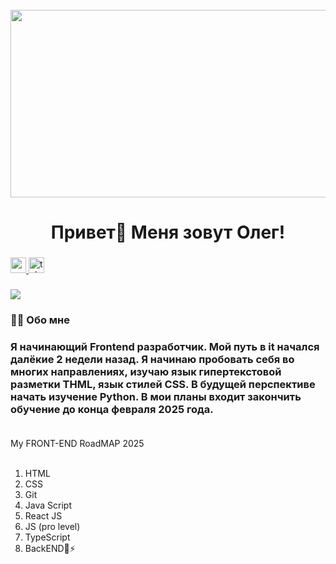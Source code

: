 <br clear="both">

<div align="center">
  <img height="300" width="600" src="https://user-images.githubusercontent.com/74038190/225813708-98b745f2-7d22-48cf-9150-083f1b00d6c9.gif" />
</div>

### <h1 align="center">Привет👋 Меня зовут Олег!</h1>

### <div align="center">

  <a href="https://pikabu.ru/tag/%D0%95%D1%80%D0%B6%D0%B0%D0%BD" target="_blank">
    <img src="https://img.shields.io/static/v1?message=Youtube&logo=youtube&label=&color=FF0000&logoColor=white&labelColor=&style=for-the-badge" height="25" alt="youtube logo" />
  </a>
  <a href="https://t.me/d_e_m_o_l_o_c" target="_blank">
    <img src="https://img.shields.io/static/v1?message=Telegram&logo=telegram&label=&color=2CA5E0&logoColor=white&labelColor=&style=for-the-badge" height="25" alt="telegram logo" />
  </a>
</div>

### <div align="center">

  <img src="https://visitor-badge.laobi.icu/badge?page_id=filimonovalexey.filimonovalexey&" />
</div>

### <h3 align="left">👩‍💻 Обо мне</h3>
 
### <p align="left">Я начинающий Frontend разработчик. Мой путь в it начался далёкие 2 недели назад. Я начинаю пробовать себя во многих направлениях, изучаю язык гипертекстовой разметки THML, язык стилей CSS. В будущей перспективе начать изучение Python. В мои планы входит закончить обучение до конца февраля 2025 года. <br><br>
My FRONT-END RoadMAP 2025<br><br>
1. HTML<br>
2. CSS<br>
3. Git<br>
4. Java Script<br>
5. React JS<br>
6. JS (pro level)<br>
7. TypeScript<br>
8. BackEND🔭⚡<br></p>
